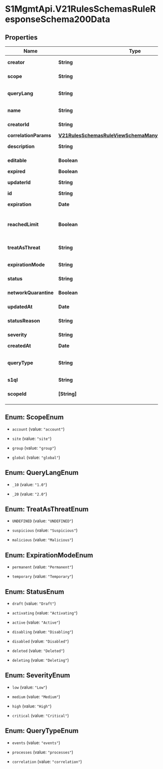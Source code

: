 # S1MgmtApi.V21RulesSchemasRuleResponseSchema200Data

## Properties
Name | Type | Description | Notes
------------ | ------------- | ------------- | -------------
**creator** | **String** | The full name of the user that created the rule. | [optional] 
**scope** | **String** | The scope of the rule. Can be Global, Account, Site, or Group. | [optional] 
**queryLang** | **String** | The s1ql version query language of the rule. Can be 1.0 or 2.0. | [optional] [default to '1.0']
**name** | **String** | The name of the custom detection rule. | 
**creatorId** | **String** | The ID of the user that created the rule. | [optional] 
**correlationParams** | [**V21RulesSchemasRuleViewSchemaMany200CorrelationParams**](V21RulesSchemasRuleViewSchemaMany200CorrelationParams.md) |  | [optional] 
**description** | **String** | The description of the custom detection rule. | [optional] 
**editable** | **Boolean** | True if the rule can be modified at this scope level. | [optional] 
**expired** | **Boolean** | True if the Rule has expired. | [optional] 
**updaterId** | **String** | The ID of the user that last updated the rule. | [optional] 
**id** | **String** | Rule ID | [optional] 
**expiration** | **Date** | If Temporary, the expiration date for the rule. | [optional] 
**reachedLimit** | **Boolean** | True if the Rule reached the 5k/hour or 10k/day alert limit. If the limit has been reached, the Rule is disabled. | [optional] 
**treatAsThreat** | **String** | The Treat as threat auto response - UNDEFINED/suspicious/malicious | [optional] [default to 'undefined']
**expirationMode** | **String** | Whether the rule is Temporary or Permanent. | 
**status** | **String** | Enabled (Activated and sends alerts if triggered) or Disabled. | 
**networkQuarantine** | **Boolean** | True if the network quarantine is on. | [optional] 
**updatedAt** | **Date** | The date the rule was last updated. | [optional] 
**statusReason** | **String** | The reason why the Rule has its current status. | [optional] 
**severity** | **String** | The rule severity in your environment. | 
**createdAt** | **Date** | The date the rule was created. | [optional] 
**queryType** | **String** | The query type - Correlation (made of multiple subqueries), Event (single query), or Processes (Deprecated). | 
**s1ql** | **String** | The query. | [optional] 
**scopeId** | **[String]** | The Account, Site, or Group ID, depending on the scope. Null if the scope is Global. | [optional] 


<a name="ScopeEnum"></a>
## Enum: ScopeEnum


* `account` (value: `"account"`)

* `site` (value: `"site"`)

* `group` (value: `"group"`)

* `global` (value: `"global"`)




<a name="QueryLangEnum"></a>
## Enum: QueryLangEnum


* `_10` (value: `"1.0"`)

* `_20` (value: `"2.0"`)




<a name="TreatAsThreatEnum"></a>
## Enum: TreatAsThreatEnum


* `UNDEFINED` (value: `"UNDEFINED"`)

* `suspicious` (value: `"Suspicious"`)

* `malicious` (value: `"Malicious"`)




<a name="ExpirationModeEnum"></a>
## Enum: ExpirationModeEnum


* `permanent` (value: `"Permanent"`)

* `temporary` (value: `"Temporary"`)




<a name="StatusEnum"></a>
## Enum: StatusEnum


* `draft` (value: `"Draft"`)

* `activating` (value: `"Activating"`)

* `active` (value: `"Active"`)

* `disabling` (value: `"Disabling"`)

* `disabled` (value: `"Disabled"`)

* `deleted` (value: `"Deleted"`)

* `deleting` (value: `"Deleting"`)




<a name="SeverityEnum"></a>
## Enum: SeverityEnum


* `low` (value: `"Low"`)

* `medium` (value: `"Medium"`)

* `high` (value: `"High"`)

* `critical` (value: `"Critical"`)




<a name="QueryTypeEnum"></a>
## Enum: QueryTypeEnum


* `events` (value: `"events"`)

* `processes` (value: `"processes"`)

* `correlation` (value: `"correlation"`)




